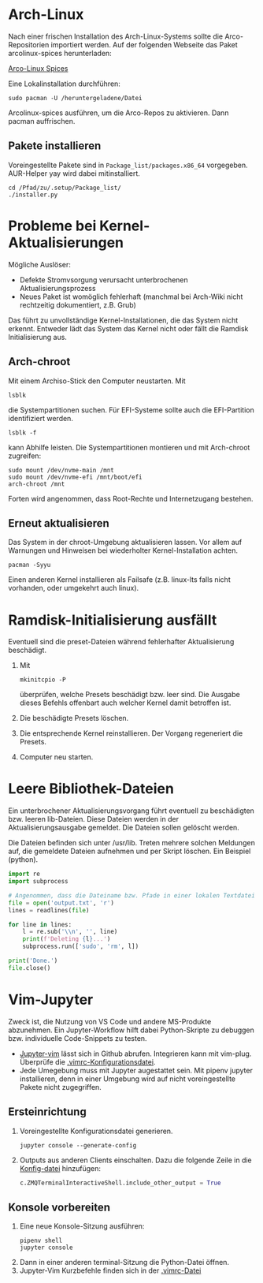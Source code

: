 # Arch-Linux
Nach einer frischen Installation des Arch-Linux-Systems sollte die Arco-Repositorien importiert werden. Auf der folgenden Webseite das Paket arcolinux-spices herunterladen:

[Arco-Linux Spices](https://www.arcolinux.info/arcolinux-spices-application/)

Eine Lokalinstallation durchführen:
```shell
sudo pacman -U /heruntergeladene/Datei
```

Arcolinux-spices ausführen, um die Arco-Repos zu aktivieren. Dann pacman auffrischen. 

## Pakete installieren
Voreingestellte Pakete sind in `Package_list/packages.x86_64` vorgegeben. AUR-Helper yay wird dabei mitinstalliert. 
```shell
cd /Pfad/zu/.setup/Package_list/
./installer.py
```

# Probleme bei Kernel-Aktualisierungen
Mögliche Auslöser:
- Defekte Stromvsorgung verursacht unterbrochenen Aktualisierungsprozess
- Neues Paket ist womöglich fehlerhaft (manchmal bei Arch-Wiki nicht rechtzeitig dokumentiert, z.B. Grub)

Das führt zu unvollständige Kernel-Installationen, die das System nicht erkennt. Entweder lädt das System das Kernel nicht oder fällt die Ramdisk Initialisierung aus.

## Arch-chroot
Mit einem Archiso-Stick den Computer neustarten. Mit 
```shell
lsblk
```

die Systempartitionen suchen. Für EFI-Systeme sollte auch die EFI-Partition identifiziert werden. 
```shell
lsblk -f 
```

kann Abhilfe leisten. Die Systempartitionen montieren und mit Arch-chroot zugreifen:
```shell
sudo mount /dev/nvme-main /mnt
sudo mount /dev/nvme-efi /mnt/boot/efi
arch-chroot /mnt
```

Forten wird angenommen, dass Root-Rechte und Internetzugang bestehen. 

## Erneut aktualisieren
Das System in der chroot-Umgebung aktualisieren lassen. Vor allem auf Warnungen und Hinweisen bei wiederholter Kernel-Installation achten.
```shell
pacman -Syyu
```

Einen anderen Kernel installieren als Failsafe (z.B. linux-lts falls nicht vorhanden, oder umgekehrt auch linux). 

# Ramdisk-Initialisierung ausfällt
Eventuell sind die preset-Dateien während fehlerhafter Aktualisierung beschädigt. 

1. Mit
    ```shell
    mkinitcpio -P
    ```

    überprüfen, welche Presets beschädigt bzw. leer sind. Die Ausgabe dieses Befehls offenbart auch welcher Kernel damit betroffen ist.
2. Die beschädigte Presets löschen.
3. Die entsprechende Kernel reinstallieren. Der Vorgang regeneriert die Presets.
4. Computer neu starten.

# Leere Bibliothek-Dateien
Ein unterbrochener Aktualisierungsvorgang führt eventuell zu beschädigten bzw. leeren lib-Dateien. Diese Dateien werden in der Aktualisierungsausgabe gemeldet. Die Dateien sollen gelöscht werden. 

Die Dateien befinden sich unter /usr/lib. Treten mehrere solchen Meldungen auf, die gemeldete Dateien aufnehmen und per Skript löschen. Ein Beispiel (python).
```python
import re
import subprocess

# Angenommen, dass die Dateiname bzw. Pfade in einer lokalen Textdatei namens "output.txt" gespeichert sind...
file = open('output.txt', 'r')
lines = readlines(file)

for line in lines:
    l = re.sub('\\n', '', line)
    print(f'Deleting {l}...')
    subprocess.run(['sudo', 'rm', l])

print('Done.')
file.close()
```

# Vim-Jupyter
Zweck ist, die Nutzung von VS Code und andere MS-Produkte abzunehmen. Ein Jupyter-Workflow hilft dabei Python-Skripte zu debuggen bzw. individuelle Code-Snippets zu testen.

- [Jupyter-vim](https://github.com/jupyter-vim/jupyter-vim) lässt sich in Github abrufen. Integrieren kann mit vim-plug. Überprüfe die [.vimrc-Konfigurationsdatei](~/.vimrc).
- Jede Umegebung muss mit Jupyter augestattet sein. Mit pipenv jupyter installieren, denn in einer Umgebung wird auf nicht voreingestellte Pakete nicht zugegriffen.

## Ersteinrichtung
1. Voreingestellte Konfigurationsdatei generieren.
    ```shell
    jupyter console --generate-config
    ```
2. Outputs aus anderen Clients einschalten. Dazu die folgende Zeile in die [Konfig-datei](~/.jupyter/jupyter_console_config.py)
 hinzufügen:
    ```python
    c.ZMQTerminalInteractiveShell.include_other_output = True
    ```
    
## Konsole vorbereiten
1. Eine neue Konsole-Sitzung ausführen:
    ```shell
    pipenv shell
    jupyter console 
    ```
2. Dann in einer anderen terminal-Sitzung die Python-Datei öffnen.
3. Jupyter-Vim Kurzbefehle finden sich in der [.vimrc-Datei](~/.vimrc)

